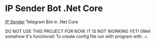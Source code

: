 # IP Sender Bot .Net Core
[IP Sender](https://github.com/HirbodBehnam/IP-Sender) Telegram Bot in .Net Core

DO NOT USE THIS PROJECT FOR NOW. IT IS NOT WORKING YET! (Well somehow it's functional)
To create config file run with program with `-c`
